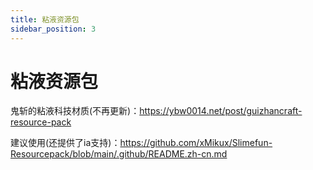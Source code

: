 ```yaml
---
title: 粘液资源包
sidebar_position: 3
---
```


# 粘液资源包

鬼斩的粘液科技材质(不再更新)：https://ybw0014.net/post/guizhancraft-resource-pack

建议使用(还提供了ia支持)：https://github.com/xMikux/Slimefun-Resourcepack/blob/main/.github/README.zh-cn.md
